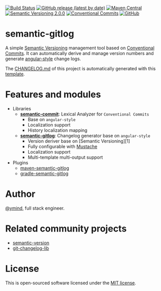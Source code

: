 [![Build Status][1010]][1011]
[![GitHub release (latest by date)][1020]][1021]
[![Maven Central][1030]][1031]
[![Semantic Versioning 2.0.0][1040]][1041]
[![Conventional Commits][1050]][1051]
[![GitHub][1060]][1061]

# semantic-gitlog

A simple [Semantic Versioning][1041] management tool based on [Conventional Commits][1051].
It can automatically derive and manage version numbers and generate [angular-style][3] change logs.

The [CHANGELOG.md][4] of this project is automatically generated with this [template][5].

# Features and modules

* Libraries
  - **[semantic-commit][11]**: Lexical Analyzer for `Conventional Commits`
    - Base on `angular-style`
    - Localization support
    - History localization mapping
  - **[semantic-gitlog][12]**: Changelog generator base on `angular-style`
    - Version deriver base on [Semantic Versioning][1]
    - Fully configurable with [Mustache][10]
    - Localization support
    - Multi-template multi-output support
* Plugins
  - [maven-semantic-gitlog][13]
  - [gradle-semantic-gitlog][14]

# Author

[@ymind][6], full stack engineer.

# Related community projects

* [semantic-version][7]
* [git-changelog-lib][8]

# License

This is open-sourced software licensed under the [MIT license][9].

[3]: https://github.com/angular/components/blob/master/CONTRIBUTING.md
[4]: https://github.com/semantic-gitlog/semantic-gitlog/blob/master/CHANGELOG.md
[5]: https://github.com/semantic-gitlog/semantic-gitlog/blob/master/config/gitlog/CHANGELOG.tpl.md
[6]: https://github.com/ymind
[7]: https://github.com/skuzzle/semantic-version
[8]: https://github.com/tomasbjerre/git-changelog-lib
[9]: https://opensource.org/licenses/MIT
[10]: http://mustache.github.io/
[11]: https://github.com/semantic-gitlog/semantic-commit
[12]: https://github.com/semantic-gitlog/semantic-gitlog
[13]: https://github.com/semantic-gitlog/maven-semantic-gitlog
[14]: https://github.com/semantic-gitlog/gradle-semantic-gitlog

[1010]: https://github.com/semantic-gitlog/semantic-gitlog/workflows/semantic-gitlog/badge.svg?branch=master
[1011]: https://github.com/semantic-gitlog/semantic-gitlog/actions
[1020]: https://img.shields.io/github/v/release/semantic-gitlog/semantic-gitlog
[1021]: https://github.com/semantic-gitlog/semantic-gitlog/releases
[1030]: https://img.shields.io/maven-central/v/team.yi.tools/semantic-gitlog
[1031]: https://search.maven.org/artifact/team.yi.tools/semantic-gitlog
[1040]: https://img.shields.io/badge/Semantic%20Versioning-2.0.0-brightgreen
[1041]: https://semver.org/
[1050]: https://img.shields.io/badge/Conventional%20Commits-1.0.0-yellow.svg
[1051]: https://conventionalcommits.org
[1060]: https://img.shields.io/github/license/semantic-gitlog/semantic-gitlog
[1061]: https://github.com/semantic-gitlog/semantic-gitlog/blob/master/LICENSE

